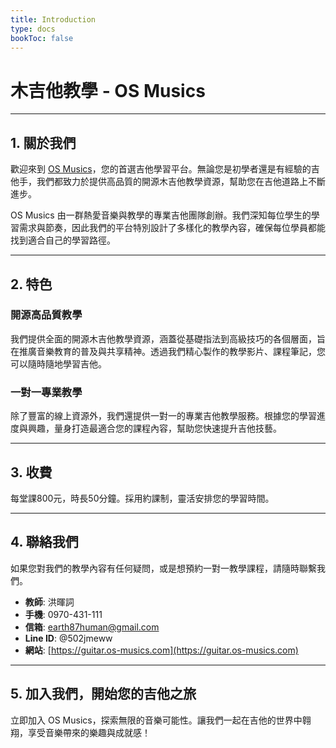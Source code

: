 ```yaml
---
title: Introduction
type: docs
bookToc: false
---
```


# 木吉他教學 - OS Musics

---

## 1. 關於我們

歡迎來到 [OS Musics](https://guitar.os-musics.com)，您的首選吉他學習平台。無論您是初學者還是有經驗的吉他手，我們都致力於提供高品質的開源木吉他教學資源，幫助您在吉他道路上不斷進步。

OS Musics 由一群熱愛音樂與教學的專業吉他團隊創辦。我們深知每位學生的學習需求與節奏，因此我們的平台特別設計了多樣化的教學內容，確保每位學員都能找到適合自己的學習路徑。

---

## 2. 特色

### 開源高品質教學

我們提供全面的開源木吉他教學資源，涵蓋從基礎指法到高級技巧的各個層面，旨在推廣音樂教育的普及與共享精神。透過我們精心製作的教學影片、課程筆記，您可以隨時隨地學習吉他。

### 一對一專業教學

除了豐富的線上資源外，我們還提供一對一的專業吉他教學服務。根據您的學習進度與興趣，量身打造最適合您的課程內容，幫助您快速提升吉他技藝。

---

## 3. 收費

每堂課800元，時長50分鐘。採用約課制，靈活安排您的學習時間。

---

## 4. 聯絡我們

如果您對我們的教學內容有任何疑問，或是想預約一對一教學課程，請隨時聯繫我們。

- **教師**: 洪暉詞
- **手機**: 0970-431-111
- **信箱**: [earth87human@gmail.com](mailto:earth87human@gmail.com)
- **Line ID**: @502jmeww
- **網站**: [https://guitar.os-musics.com](https://guitar.os-musics.com)

---

## 5. 加入我們，開始您的吉他之旅

立即加入 OS Musics，探索無限的音樂可能性。讓我們一起在吉他的世界中翱翔，享受音樂帶來的樂趣與成就感！
